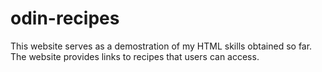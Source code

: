 # odin-recipes

This website serves as a demostration of my HTML skills obtained so far. The website provides links to recipes that users can access. 